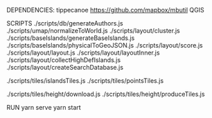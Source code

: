 DEPENDENCIES:
tippecanoe
https://github.com/mapbox/mbutil
QGIS


SCRIPTS
./scripts/db/generateAuthors.js
./scripts/umap/normalizeToWorld.js
./scripts/layout/cluster.js
./scripts/baseIslands/generateBaseIslands.js
./scripts/baseIslands/physicalToGeoJSON.js
./scripts/layout/score.js
./scripts/layout/layout.js
./scripts/layout/layoutInner.js
./scripts/layout/collectHighDefIslands.js
./scripts/layout/createSearchDatabase.js

./scripts/tiles/islandsTiles.js
./scripts/tiles/pointsTiles.js

./scripts/tiles/height/download.js
./scripts/tiles/height/produceTiles.js

RUN
yarn serve
yarn start